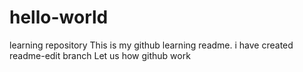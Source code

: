 # hello-world
learning repository
This is my github learning readme.
i have created readme-edit branch
Let us how github work 
